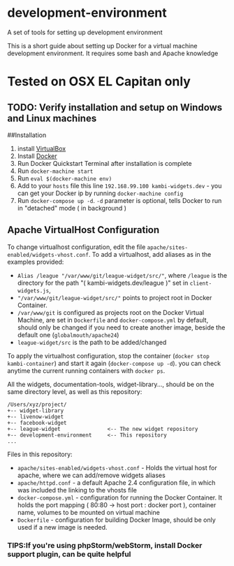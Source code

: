 # development-environment
A set of tools for setting up development environment

This is a short guide about setting up Docker for a virtual machine development environment. It requires some bash and Apache knowledge

# Tested on OSX EL Capitan only

## TODO: Verify installation and setup on Windows and Linux machines

##Installation

1. install [VirtualBox](https://www.virtualbox.org/wiki/Downloads)
2. Install [Docker](https://docs.docker.com/mac/)
3. Run Docker Quickstart Terminal after installation is complete
4. Run `docker-machine start`
5. Run `eval $(docker-machine env)`
6. Add to your `hosts` file this line `192.168.99.100 kambi-widgets.dev` - you can get your Docker ip by running `docker-machine config`
7. Run `docker-compose up -d`. `-d` parameter is optional, tells Docker to run in "detached" mode ( in background )

## Apache VirtualHost Configuration

To change virtualhost configuration, edit the file `apache/sites-enabled/widgets-vhost.conf`.
To add a virtualhost, add aliases as in the examples provided:
- `Alias /league "/var/www/git/league-widget/src/"`, where `/league` is the directory for the path "( kambi-widgets.dev/league )" set in `client-widgets.js`,
- `"/var/www/git/league-widget/src/"` points to project root in Docker Container.
- `/var/www/git` is configured as projects root on the Docker Virtual Machine, are set in `Dockerfile` and `docker-compose.yml` by default, should only be changed if you need to create another image, beside the default one (`globalmouth/apache24`)
- `league-widget/src` is the path to be added/changed

To apply the virtualhost configuration, stop the container (`docker stop kambi-container`) and start it again (`docker-compose up -d`). you can check anytime the current running containers with `docker ps`.

All the widgets, documentation-tools, widget-library..., should be on the same directory level, as well as this repository:

```
/Users/xyz/project/
+-- widget-library
+-- livenow-widget
+-- facebook-widget
+-- league-widget               <-- The new widget repository
+-- development-environment     <-- This repository
...
```

Files in this repository:
- `apache/sites-enabled/widgets-vhost.conf` - Holds the virtual host for apache, where we can add/remove widgets aliases
- `apache/httpd.conf` - a default Apache 2.4 configuration file, in which was included the linking to the vhosts file
- `docker-compose.yml` - configuration for running the Docker Container. It holds the port mapping ( 80:80 -> host port : docker port ), container name, volumes to be mounted on virtual machine
- `Dockerfile` - configuration for building Docker Image, should be only used if a new image is needed.

### TIPS:If you\'re using phpStorm/webStorm, install Docker support plugin, can be quite helpful
